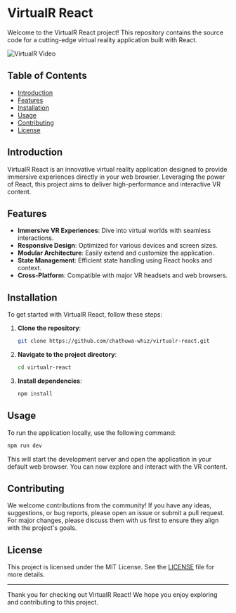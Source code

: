 # VirtualR React

Welcome to the VirtualR React project! This repository contains the source code for a cutting-edge virtual reality application built with React.

![VirtualR Video](/screen-capture.gif)

## Table of Contents

- [Introduction](#introduction)
- [Features](#features)
- [Installation](#installation)
- [Usage](#usage)
- [Contributing](#contributing)
- [License](#license)

## Introduction

VirtualR React is an innovative virtual reality application designed to provide immersive experiences directly in your web browser. Leveraging the power of React, this project aims to deliver high-performance and interactive VR content.

## Features

- **Immersive VR Experiences**: Dive into virtual worlds with seamless interactions.
- **Responsive Design**: Optimized for various devices and screen sizes.
- **Modular Architecture**: Easily extend and customize the application.
- **State Management**: Efficient state handling using React hooks and context.
- **Cross-Platform**: Compatible with major VR headsets and web browsers.

## Installation

To get started with VirtualR React, follow these steps:

1. **Clone the repository**:
    ```bash
    git clone https://github.com/chathuwa-whiz/virtualr-react.git
    ```
2. **Navigate to the project directory**:
    ```bash
    cd virtualr-react
    ```
3. **Install dependencies**:
    ```bash
    npm install
    ```

## Usage

To run the application locally, use the following command:

```bash
npm run dev
```

This will start the development server and open the application in your default web browser. You can now explore and interact with the VR content.

## Contributing

We welcome contributions from the community! If you have any ideas, suggestions, or bug reports, please open an issue or submit a pull request. For major changes, please discuss them with us first to ensure they align with the project's goals.

## License

This project is licensed under the MIT License. See the [LICENSE](LICENSE) file for more details.

---

Thank you for checking out VirtualR React! We hope you enjoy exploring and contributing to this project.